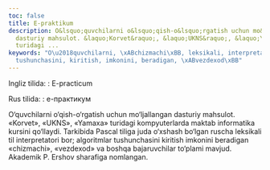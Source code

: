 ```yaml
---
toc: false
title: E-praktikum
description: O&lsquo;quvchilarni o&lsquo;qish-o&lsquo;rgatish uchun mo&lsquo;ljallangan
  dasturiy mahsulot. &laquo;Korvet&raquo;, &laquo;UKNS&raquo;, &laquo;Yamaxa&raquo;
  turidagi ...
keywords: "O\u2018quvchilarni, \xABchizmachi\xBB, leksikali, interpretatori, algoritmlar,
  tushunchasini, kiritish, imkonini, beradigan, \xABvezdexod\xBB"
---
```


Ingliz tilida:
:   E-practicum

Rus tilida:
:   е-практикум

O‘quvchilarni o‘qish-o‘rgatish uchun mo‘ljallangan dasturiy mahsulot. «Korvet», «UKNS», «Yamaxa» turidagi kompyuterlarda maktab informatika kursini qo‘llaydi. Tarkibida Pascal tiliga juda o‘xshash bo‘lgan ruscha leksikali til interpretatori bor; algoritmlar tushunchasini kiritish imkonini beradigan «chizmachi», «vezdexod» va boshqa bajaruvchilar to‘plami mavjud. Akademik P. Ershov sharafiga nomlangan.